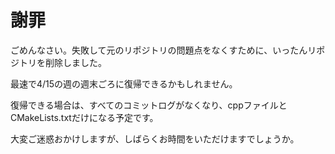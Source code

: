# 謝罪

ごめんなさい。失敗して元のリポジトリの問題点をなくすために、いったんリポジトリを削除しました。

最速で4/15の週の週末ごろに復帰できるかもしれません。

復帰できる場合は、すべてのコミットログがなくなり、cppファイルとCMakeLists.txtだけになる予定です。

大変ご迷惑おかけしますが、しばらくお時間をいただけますでしょうか。

